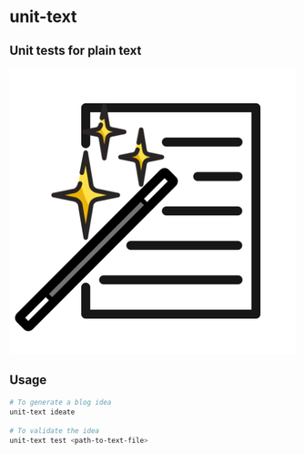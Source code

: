 # unit-text

## Unit tests for plain text

![unit-text logo](./docs/img/logo.png)

## Usage

```bash
# To generate a blog idea
unit-text ideate

# To validate the idea
unit-text test <path-to-text-file>
```
